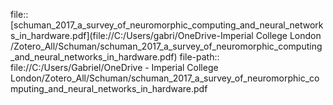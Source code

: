 file:: [schuman_2017_a_survey_of_neuromorphic_computing_and_neural_networks_in_hardware.pdf](file://C:/Users/gabri/OneDrive-Imperial College London /Zotero_All/Schuman/schuman_2017_a_survey_of_neuromorphic_computing_and_neural_networks_in_hardware.pdf)
file-path:: file://C:/Users/Gabriel/OneDrive - Imperial College London/Zotero_All/Schuman/schuman_2017_a_survey_of_neuromorphic_computing_and_neural_networks_in_hardware.pdf
